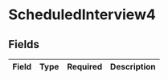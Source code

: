 # ScheduledInterview4


## Fields

| Field       | Type        | Required    | Description |
| ----------- | ----------- | ----------- | ----------- |